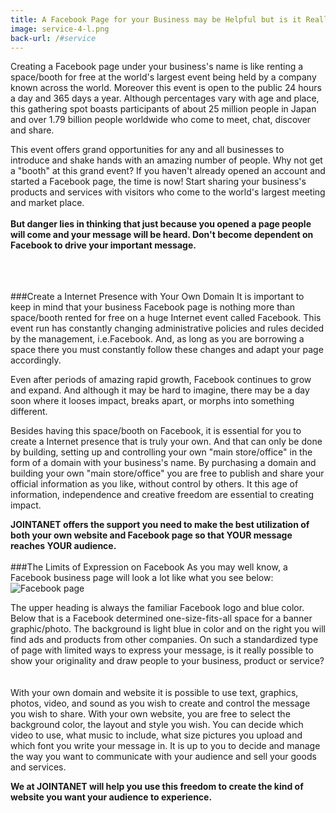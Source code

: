 ```yaml
---
title: A Facebook Page for your Business may be Helpful but is it Really Enough?
image: service-4-l.png
back-url: /#service
---
```


Creating a Facebook page under your business's name is like renting a space/booth for free at the world's largest event being held by a company known across the world. Moreover this event is open to the public 24 hours a day and 365 days a year. Although percentages vary with age and place, this gathering spot boasts participants of about 25 million people in Japan and over 1.79 billion people worldwide who come to meet, chat, discover and share.

This event offers grand opportunities for any and all businesses to introduce and shake hands with an amazing number of people. Why not get a "booth" at this grand event? If you haven't already opened an account and started a Facebook page, the time is now! Start sharing your business's products and services with visitors who come to the world's largest meeting and market place.
<br/><br/>
**But danger lies in thinking that just because you opened a page people will come and your message will be heard. Don't become dependent on Facebook to drive your important message.**
<br/><br/><br/><br/>


###Create a Internet Presence with Your Own Domain
It is important to keep in mind that your business Facebook page is nothing more than space/booth rented for free on a huge Internet event called Facebook. This event run has constantly changing administrative policies and rules decided by the management, i.e.Facebook. And, as long as you are borrowing a space there you must constantly follow these changes and adapt your page accordingly.

Even after periods of amazing rapid growth, Facebook continues to grow and expand. And although it may be hard to imagine, there may be a day soon where it looses impact, breaks apart, or morphs into something different.

Besides having this space/booth on Facebook, it is essential for you to create a Internet presence that is truly your own. And that can only be done by building, setting up and controlling your own "main store/office" in the form of a domain with your business's name. By purchasing a domain and building your own "main store/office" you are free to publish and share your official information as you like, without control by others. It this age of information, independence and creative freedom are essential to creating impact.

**JOINTANET offers the support you need to make the best utilization of both your own website and Facebook page so that YOUR message reaches YOUR audience.**
<br/><br/>
###The Limits of Expression on Facebook
As you may well know, a Facebook business page will look a lot like what you see below:
![Facebook page](~/assets/img/fbpage.png)

The upper heading is always the familiar Facebook logo and blue color. Below that is a Facebook determined one-size-fits-all space for a banner graphic/photo. The background is light blue in color and on the right you will find ads and products from other companies. On such a standardized type of page with limited ways to express your message, is it really possible to show your originality and draw people to your business, product or service? 　

With your own domain and website it is possible to use text, graphics, photos, video, and sound as you wish to create and control the message you wish to share. With your own website, you are free to select the background color, the layout and style you wish. You can decide which video to use, what music to include, what size pictures you upload and which font you write your message in. It is up to you to decide and manage the way you want to communicate with your audience and sell your goods and services.

**We at JOINTANET will help you use this freedom to create the kind of website you want your audience to experience.**
